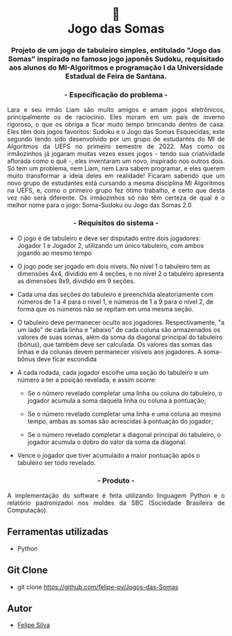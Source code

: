 <h1 align="center">
📄<br>Jogo das Somas
</h1>
 <h3 align="center">
Projeto de um jogo de tabuleiro simples, entitulado "Jogo das Somas" inspirado no famoso jogo japonês Sudoku, requisitado aos alunos do MI-Algoritmos e programação I da Universidade Estadual de Feira de Santana.
</h3>

<h3 align="center">
 - Especificação do problema -
</h3>

<p align="justify">
    Lara e seu irmão Liam são muito amigos e amam jogos eletrônicos, principalmente os de raciocínio. Eles moram em um país de inverno rigoroso, o que os obriga a ficar muito tempo brincando dentro de casa. Eles têm dois jogos favoritos: Sudoku e o Jogo das Somas Esquecidas, este segundo tendo sido desenvolvido por um grupo de estudantes do MI de Algoritmos da UEFS no primeiro semestre de 2022.
    Mas como os irmãozinhos já jogaram muitas vezes esses jogos - tendo sua criatividade aflorada como o quê -, eles inventaram um novo, inspirado nos outros dois. Só tem um problema, nem Liam, nem Lara sabem programar, e eles querem muito transformar a ideia deles em realidade!
    Ficaram sabendo que um novo grupo de estudantes está cursando a mesma disciplina MI Algoritmos na UEFS, e, como o primeiro grupo fez ótimo trabalho, é certo que desta vez não será diferente. Os irmãozinhos só não têm certeza de qual é o melhor nome para o jogo: Soma-Sudoku ou Jogo das Somas 2.0
</p>

<h3 align="center">
 - Requisitos do sistema -
</h3>

<p align="justify">

- O jogo é de tabuleiro e deve ser disputado entre dois jogadores: Jogador 1 e Jogador 2, utilizando um único tabuleiro, com ambos jogando ao mesmo tempo

- O jogo pode ser jogado em dois níveis. No nível 1 o tabuleiro tem as dimensões 4x4, dividido em 4 seções, e no nível 2 o tabuleiro apresenta as dimensões 9x9, dividido em 9 seções.

- Cada uma das seções do tabuleiro é preenchida aleatoriamente com números de 1 a 4 para o nível 1, e números de 1 a 9 para o nível 2, de forma que os números não se repitam em uma mesma seção.

- O tabuleiro deve permanecer oculto aos jogadores. Respectivamente, "a um lado" de cada linha e "abaixo" de cada coluna são armazenados os valores de suas somas, além da soma da diagonal principal do tabuleiro (bônus), que também deve ser calculada. Os valores das somas das linhas e da colunas devem permanecer visíveis aos jogadores. A soma-bônus deve ficar escondida

- A cada rodada, cada jogador escolhe uma seção do tabuleiro e um número a ter a posição revelada, e assim ocorre:

    - Se o número revelado completar uma linha ou coluna do tabuleiro, o jogador acumula a soma daquela linha ou coluna à pontuação;
    
    - Se o número revelado completar uma linha e uma coluna ao mesmo tempo, ambas as somas são acrescidas à pontuação do jogador;
    
    - Se o número revelado completar a diagonal principal do tabuleiro, o jogador acumula o dobro do valor da soma da diagonal.

- Vence o jogador que tiver acumulado a maior pontuação após o tabuleiro ser todo revelado.

</p>

<h3 align="center">
 - Produto -
</h3>

<p align = "justify">
    A implementação do software é feita utilizando linguagem Python e o relatório padronizadoi nos moldes da SBC (Sociedade Brasileira de Computação).
</p>

## Ferramentas utilizadas
- Python

## Git Clone
- git clone https://github.com/felipe-py/Jogos-das-Somas

## Autor
- [Felipe Silva](https://github.com/felipe-py)